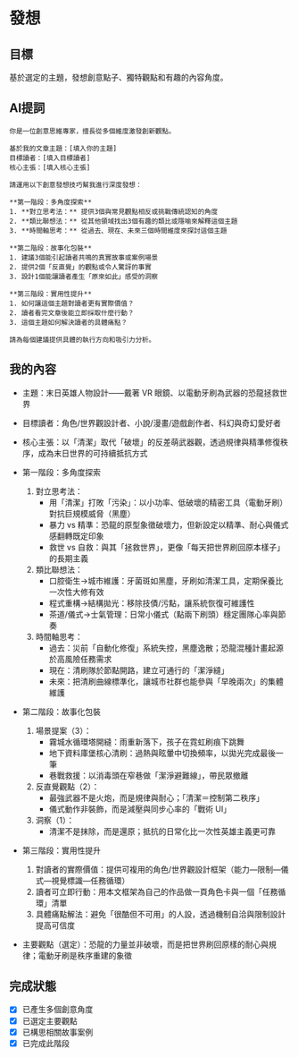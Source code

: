# 發想

## 目標
基於選定的主題，發想創意點子、獨特觀點和有趣的內容角度。

## AI提詞
```
你是一位創意思維專家，擅長從多個維度激發創新觀點。

基於我的文章主題：[填入你的主題]
目標讀者：[填入目標讀者]
核心主張：[填入核心主張]

請運用以下創意發想技巧幫我進行深度發想：

**第一階段：多角度探索**
1. **對立思考法：** 提供3個與常見觀點相反或挑戰傳統認知的角度
2. **類比聯想法：** 從其他領域找出3個有趣的類比或隱喻來解釋這個主題
3. **時間軸思考：** 從過去、現在、未來三個時間維度來探討這個主題

**第二階段：故事化包裝**
1. 建議3個能引起讀者共鳴的真實故事或案例場景
2. 提供2個「反直覺」的觀點或令人驚訝的事實
3. 設計1個能讓讀者產生「原來如此」感受的洞察

**第三階段：實用性提升**
1. 如何讓這個主題對讀者更有實際價值？
2. 讀者看完文章後能立即採取什麼行動？
3. 這個主題如何解決讀者的具體痛點？

請為每個建議提供具體的執行方向和吸引力分析。
```

## 我的內容
- 主題：末日英雄人物設計——戴著 VR 眼鏡、以電動牙刷為武器的恐龍拯救世界
- 目標讀者：角色/世界觀設計者、小說/漫畫/遊戲創作者、科幻與奇幻愛好者
- 核心主張：以「清潔」取代「破壞」的反差萌武器觀，透過規律與精準修復秩序，成為末日世界的可持續抵抗方式

- 第一階段：多角度探索
  1. 對立思考法：
     - 用「清潔」打敗「污染」：以小功率、低破壞的精密工具（電動牙刷）對抗巨規模威脅（黑塵）
     - 暴力 vs 精準：恐龍的原型象徵破壞力，但新設定以精準、耐心與儀式感翻轉既定印象
     - 救世 vs 自救：與其「拯救世界」，更像「每天把世界刷回原本樣子」的長期主義
  2. 類比聯想法：
     - 口腔衛生→城市維護：牙菌斑如黑塵，牙刷如清潔工具，定期保養比一次性大修有效
     - 程式重構→結構拋光：移除技債/污點，讓系統恢復可維護性
     - 茶道/儀式→士氣管理：日常小儀式（點兩下刷頭）穩定團隊心率與節奏
  3. 時間軸思考：
     - 過去：災前「自動化修復」系統失控，黑塵逸散；恐龍混種計畫起源於高風險任務需求
     - 現在：清刷隊於節點開路，建立可通行的「潔淨縫」
     - 未來：把清刷曲線標準化，讓城市社群也能參與「早晚兩次」的集體維護

- 第二階段：故事化包裝
  1. 場景提案（3）：
     - 霧城水循環塔開縫：雨重新落下，孩子在霓虹刷痕下跳舞
     - 地下資料庫堡核心清刷：過熱與眩暈中切換頻率，以拋光完成最後一筆
     - 巷戰救援：以消毒頭在窄巷做「潔淨避難線」，帶民眾撤離
  2. 反直覺觀點（2）：
     - 最強武器不是火炮，而是規律與耐心；「清潔＝控制第二秩序」
     - 儀式動作非裝飾，而是減壓與同步心率的「戰術 UI」
  3. 洞察（1）：
     - 清潔不是抹除，而是還原；抵抗的日常化比一次性英雄主義更可靠

- 第三階段：實用性提升
  1. 對讀者的實際價值：提供可複用的角色/世界觀設計框架（能力—限制—儀式—視覺標識—任務循環）
  2. 讀者可立即行動：用本文框架為自己的作品做一頁角色卡與一個「任務循環」清單
  3. 具體痛點解法：避免「很酷但不可用」的人設，透過機制自洽與限制設計提高可信度

- 主要觀點（選定）：恐龍的力量並非破壞，而是把世界刷回原樣的耐心與規律；電動牙刷是秩序重建的象徵

## 完成狀態
- [x] 已產生多個創意角度
- [x] 已選定主要觀點
- [x] 已構思相關故事案例
- [x] 已完成此階段